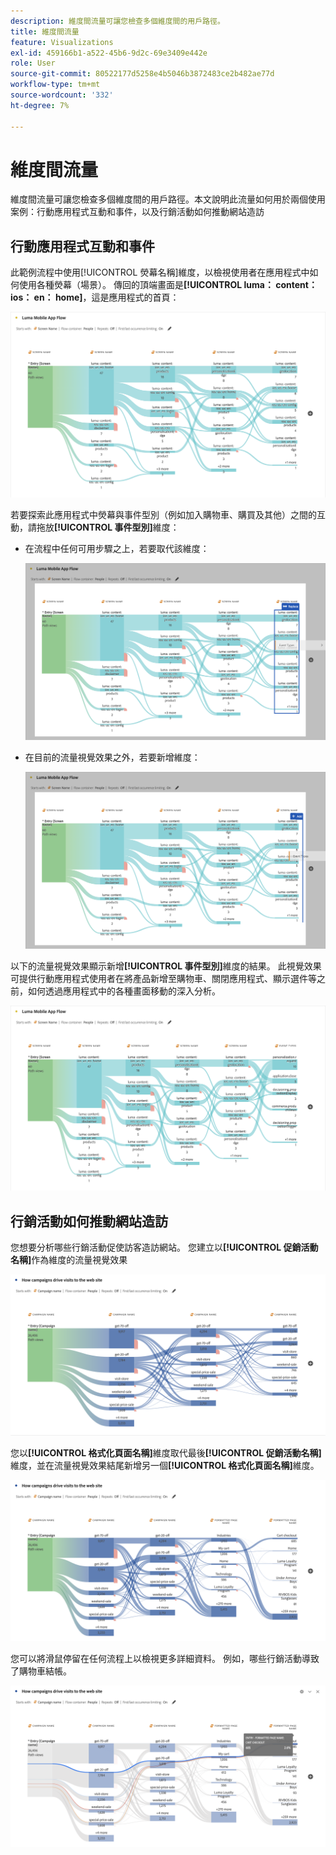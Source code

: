 ```yaml
---
description: 維度間流量可讓您檢查多個維度間的用戶路徑。
title: 維度間流量
feature: Visualizations
exl-id: 459166b1-a522-45b6-9d2c-69e3409e442e
role: User
source-git-commit: 80522177d5258e4b5046b3872483ce2b482ae77d
workflow-type: tm+mt
source-wordcount: '332'
ht-degree: 7%

---
```


# 維度間流量

維度間流量可讓您檢查多個維度間的用戶路徑。本文說明此流量如何用於兩個使用案例：行動應用程式互動和事件，以及行銷活動如何推動網站造訪

<!--
A dimension label at the top of each Flow column makes using multiple dimensions in a flow visualization more intuitive:

![An intero-dimensional flow highlighting multiple dimensions including Product, Page, OS version, and Time Spent.](assets/flow.png)
-->

## 行動應用程式互動和事件

此範例流程中使用[!UICONTROL 熒幕名稱]維度，以檢視使用者在應用程式中如何使用各種熒幕（場景）。 傳回的頂端畫面是&#x200B;**[!UICONTROL luma： content： ios： en： home]**，這是應用程式的首頁：

![顯示新增專案的流量。](assets/flowapp.png)

若要探索此應用程式中熒幕與事件型別（例如加入購物車、購買及其他）之間的互動，請拖放&#x200B;**[!UICONTROL 事件型別]**&#x200B;維度：

* 在流程中任何可用步驟之上，若要取代該維度：

  ![顯示拖曳至多個區域之頁面維度的流量。](assets/flowapp-replace.png)

* 在目前的流量視覺效果之外，若要新增維度：

  ![顯示拖曳至結尾空白字元之「頁面」維度的流量。](assets/flowapp-add.png)

以下的流量視覺效果顯示新增&#x200B;**[!UICONTROL 事件型別]**&#x200B;維度的結果。 此視覺效果可提供行動應用程式使用者在將產品新增至購物車、關閉應用程式、顯示選件等之前，如何透過應用程式中的各種畫面移動的深入分析。

![A低點在清單頂端顯示「頁面」維度結果。](assets/flowapp-result.png)

## 行銷活動如何推動網站造訪

您想要分析哪些行銷活動促使訪客造訪網站。 您建立以&#x200B;**[!UICONTROL 促銷活動名稱]**&#x200B;作為維度的流量視覺效果

![流量網站行銷活動名稱維度](assets/flowweb.png)

您以&#x200B;**[!UICONTROL 格式化頁面名稱]**&#x200B;維度取代最後&#x200B;**[!UICONTROL 促銷活動名稱]**&#x200B;維度，並在流量視覺效果結尾新增另一個&#x200B;**[!UICONTROL 格式化頁面名稱]**&#x200B;維度。

![流量網站行銷活動名稱和網頁維度](assets/flowweb-replace.png)

您可以將滑鼠停留在任何流程上以檢視更多詳細資料。 例如，哪些行銷活動導致了購物車結帳。

![流量網站行銷活動名稱和網頁維度暫留](assets/flowweb-hover.png)
